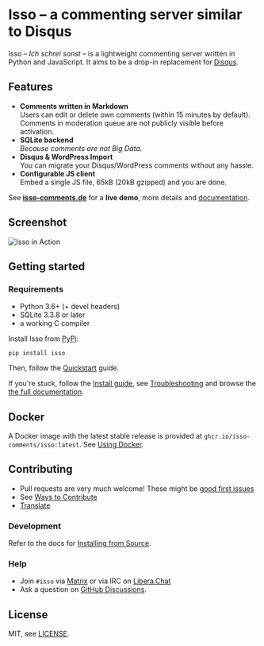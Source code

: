 # Isso – a commenting server similar to Disqus

Isso – *Ich schrei sonst* – is a lightweight commenting server written in
Python and JavaScript. It aims to be a drop-in replacement for
[Disqus](http://disqus.com).

## Features

- **Comments written in Markdown**  
  Users can edit or delete own comments (within 15 minutes by default).
  Comments in moderation queue are not publicly visible before activation.
- **SQLite backend**  
  *Because comments are not Big Data.*
- **Disqus & WordPress Import**  
  You can migrate your Disqus/WordPress comments without any hassle.
- **Configurable JS client**  
  Embed a single JS file, 65kB (20kB gzipped) and you are done.

See **[isso-comments.de](https://isso-comments.de/)** for a **live demo**, more
details and [documentation](https://isso-comments.de/docs/).

## Screenshot

![Isso in Action](https://user-images.githubusercontent.com/10212877/167268553-3f30b448-25ff-4850-afef-df2f2e599c93.png)

## Getting started

### Requirements

- Python 3.6+ (+ devel headers)
- SQLite 3.3.8 or later
- a working C compiler

Install Isso from [PyPi](https://pypi.python.org/pypi/isso/):

```console
pip install isso
```

Then, follow the [Quickstart](https://isso-comments.de/docs/guides/quickstart/) guide.

If you're stuck, follow the [Install guide](https://isso-comments.de/docs/reference/installation/),
see [Troubleshooting](https://isso-comments.de/docs/guides/troubleshooting/) and browse
the [the full documentation](https://isso-comments.de/docs/).

## Docker

A Docker image with the latest stable release is provided at
`ghcr.io/isso-comments/isso:latest`. See
[Using Docker](https://isso-comments.de/docs/reference/installation/#using-docker).

## Contributing

- Pull requests are very much welcome! These might be
  [good first issues](https://github.com/posativ/isso/labels/good-first-issue)
- See [Ways to Contribute](https://isso-comments.de/docs/contributing/)
- [Translate](https://isso-comments.de/docs/contributing/#translations)

### Development

<!-- TODO also mention "Development & Testing" section once new docs uploaded -->
Refer to the docs for
[Installing from Source](https://isso-comments.de/docs/reference/installation/#install-from-source).

### Help

- Join `#isso` via [Matrix](https://matrix.to/#/#isso:libera.chat) or via IRC on
  [Libera.Chat](https://libera.chat/)
- Ask a question on [GitHub Discussions](https://github.com/posativ/isso/discussions).

## License

MIT, see [LICENSE](LICENSE).

